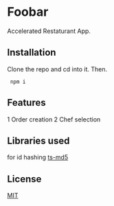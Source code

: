 # Foobar

Accelerated Restaturant App.

## Installation

Clone the repo and cd into it. Then.

```cmd/bash/powershell
 npm i 
```

## Features

1 Order creation
2 Chef selection

## Libraries used

 for id hashing
[ts-md5](https://www.npmjs.com/package/ts-md5)

## License
[MIT](https://choosealicense.com/licenses/mit/)